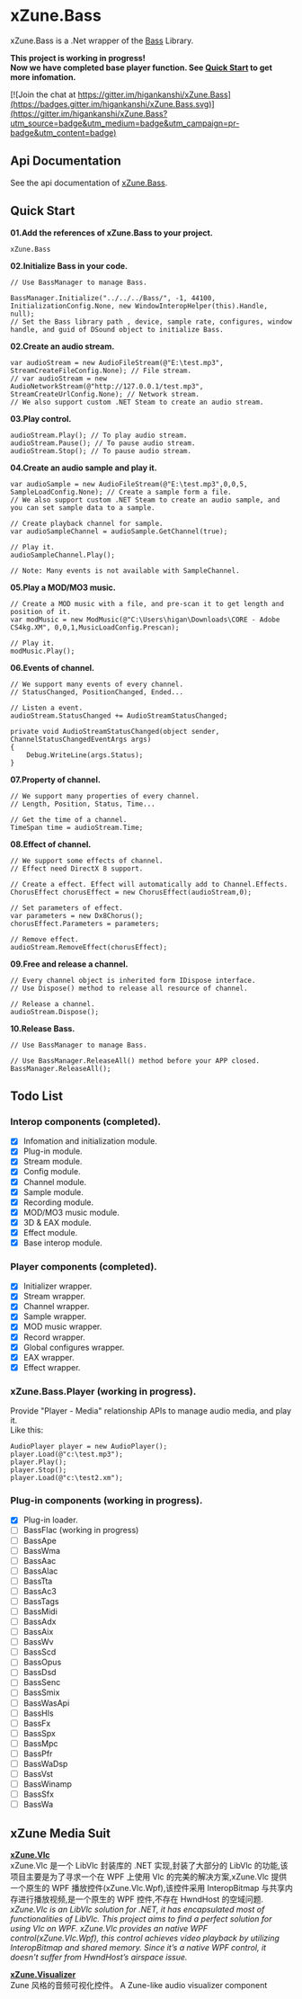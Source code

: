 # xZune.Bass
xZune.Bass is a .Net wrapper of the [Bass](http://www.un4seen.com/bass.html) Library.   
  
**This project is working in progress!**  
**Now we have completed base player function. See [Quick Start](https://github.com/higankanshi/xZune.Bass#quick-start) to get more infomation.**

[![Join the chat at https://gitter.im/higankanshi/xZune.Bass](https://badges.gitter.im/higankanshi/xZune.Bass.svg)](https://gitter.im/higankanshi/xZune.Bass?utm_source=badge&utm_medium=badge&utm_campaign=pr-badge&utm_content=badge) 

## Api Documentation

See the api documentation of [xZune.Bass](http://higan.me/xZune.Bass/api/index.html).

## Quick Start

**01.Add the references of xZune.Bass to your project.**  
```
xZune.Bass
```

**02.Initialize Bass in your code.**
```CSharp
// Use BassManager to manage Bass.

BassManager.Initialize("../../../Bass/", -1, 44100, InitializationConfig.None, new WindowInteropHelper(this).Handle, null);
// Set the Bass library path , device, sample rate, configures, window handle, and guid of DSound object to initialize Bass.
```

**02.Create an audio stream.**
```CSharp
var audioStream = new AudioFileStream(@"E:\test.mp3", StreamCreateFileConfig.None); // File stream.
// var audioStream = new AudioNetworkStream(@"http://127.0.0.1/test.mp3", StreamCreateUrlConfig.None); // Network stream.
// We also support custom .NET Steam to create an audio stream.
```

**03.Play control.**
```CSharp
audioStream.Play(); // To play audio stream.
audioStream.Pause(); // To pause audio stream.
audioStream.Stop(); // To pause audio stream.
```

**04.Create an audio sample and play it.**
```CSharp
var audioSample = new AudioFileStream(@"E:\test.mp3",0,0,5, SampleLoadConfig.None); // Create a sample form a file.
// We also support custom .NET Steam to create an audio sample, and you can set sample data to a sample.

// Create playback channel for sample.
var audioSampleChannel = audioSample.GetChannel(true);

// Play it.
audioSampleChannel.Play();

// Note: Many events is not available with SampleChannel.
```

**05.Play a MOD/MO3 music.**
```CSharp
// Create a MOD music with a file, and pre-scan it to get length and position of it.
var modMusic = new ModMusic(@"C:\Users\higan\Downloads\CORE - Adobe CS4kg.XM", 0,0,1,MusicLoadConfig.Prescan);

// Play it.
modMusic.Play();
```

**06.Events of channel.**
```CSharp
// We support many events of every channel.
// StatusChanged, PositionChanged, Ended...

// Listen a event.
audioStream.StatusChanged += AudioStreamStatusChanged;

private void AudioStreamStatusChanged(object sender, ChannelStatusChangedEventArgs args)
{
    Debug.WriteLine(args.Status);
}                                                                                
```

**07.Property of channel.**
```CSharp
// We support many properties of every channel.
// Length, Position, Status, Time...

// Get the time of a channel.
TimeSpan time = audioStream.Time;                                   
```

**08.Effect of channel.**
```CSharp
// We support some effects of channel.
// Effect need DirectX 8 support.

// Create a effect. Effect will automatically add to Channel.Effects.
ChorusEffect chorusEffect = new ChorusEffect(audioStream,0);            

// Set parameters of effect.
var parameters = new Dx8Chorus();
chorusEffect.Parameters = parameters;

// Remove effect.
audioStream.RemoveEffect(chorusEffect);
```

**09.Free and release a channel.**
```CSharp
// Every channel object is inherited form IDispose interface.
// Use Dispose() method to release all resource of channel.

// Release a channel.
audioStream.Dispose();                               
```

**10.Release Bass.**
```CSharp
// Use BassManager to manage Bass.

// Use BassManager.ReleaseAll() method before your APP closed.
BassManager.ReleaseAll();
```

## Todo List  

### Interop components (completed).
- [x] Infomation and initialization module.
- [x] Plug-in module.
- [x] Stream module.
- [x] Config module.
- [x] Channel module.
- [x] Sample module.
- [x] Recording module.
- [x] MOD/MO3 music module.
- [x] 3D & EAX module.
- [x] Effect module.
- [x] Base interop module.

### Player components (completed).
- [x] Initializer wrapper.
- [x] Stream wrapper.
- [x] Channel wrapper.
- [x] Sample wrapper.
- [x] MOD music wrapper.
- [x] Record wrapper.
- [x] Global configures wrapper.
- [x] EAX wrapper.
- [x] Effect wrapper.

### xZune.Bass.Player (working in progress).
Provide "Player - Media" relationship APIs to manage audio media, and play it.  
Like this:
```CSharp
AudioPlayer player = new AudioPlayer();
player.Load(@"c:\test.mp3");
player.Play();
player.Stop();
player.Load(@"c:\test2.xm");
```

### Plug-in components (working in progress).
- [x] Plug-in loader.
- [ ] BassFlac (working in progress)
- [ ] BassApe
- [ ] BassWma
- [ ] BassAac
- [ ] BassAlac
- [ ] BassTta
- [ ] BassAc3
- [ ] BassTags
- [ ] BassMidi
- [ ] BassAdx
- [ ] BassAix
- [ ] BassWv
- [ ] BassScd
- [ ] BassOpus
- [ ] BassDsd
- [ ] BassSenc
- [ ] BassSmix
- [ ] BassWasApi
- [ ] BassHls
- [ ] BassFx
- [ ] BassSpx
- [ ] BassMpc
- [ ] BassPfr
- [ ] BassWaDsp
- [ ] BassVst
- [ ] BassWinamp
- [ ] BassSfx
- [ ] BassWa

## xZune Media Suit  

**[xZune.Vlc](https://github.com/higankanshi/xZune.Vlc)**  
xZune.Vlc 是一个 LibVlc 封装库的 .NET 实现,封装了大部分的 LibVlc 的功能,该项目主要是为了寻求一个在 WPF 上使用 Vlc 的完美的解决方案,xZune.Vlc 提供一个原生的 WPF 播放控件(xZune.Vlc.Wpf),该控件采用 InteropBitmap 与共享内存进行播放视频,是一个原生的 WPF 控件,不存在 HwndHost 的空域问题.  
_xZune.Vlc is an LibVlc solution for .NET, it has encapsulated most of functionalities of LibVlc. This project aims to find a perfect solution for using Vlc on WPF. xZune.Vlc provides an native WPF control(xZune.Vlc.Wpf), this control achieves video playback by utilizing InteropBitmap and shared memory. Since it’s a native WPF control, it doesn't suffer from HwndHost’s airspace issue._  

**[xZune.Visualizer](https://github.com/higankanshi/xZune.Visualizer)**  
 Zune 风格的音频可视化控件。
A Zune-like audio visualizer component 
